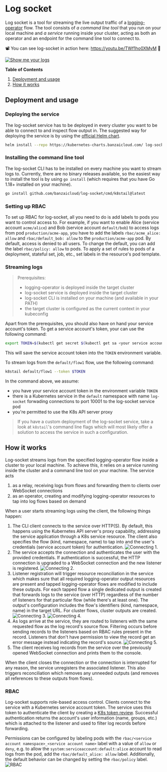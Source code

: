 # Log socket

Log socket is a tool for streaming the live output traffic of a [logging-operator](https://github.com/banzaicloud/logging-operator/) flow.
The tool consists of *a command line tool* that you run on your local machine and *a service* running inside your cluster, acting as both an operator and an endpoint for the command line tool to connect to.

📽 You can see log-socket in action here: https://youtu.be/TWf1ho0XMyM 🍿

[![Show me your logs](https://img.youtube.com/vi/TWf1ho0XMyM/0.jpg)](https://youtu.be/TWf1ho0XMyM)

**Table of Contents**
1. [Deployment and usage](#deployment-and-usage)
1. [How it works](#how-it-works)

## Deployment and usage

### Deploying the service
The log-socket service has to be deployed in every cluster you want to be able to connect to and inspect flow output in.
The suggested way for deploying the service is by using the [official Helm chart](charts/log-socket).
```sh
helm install --repo https://kubernetes-charts.banzaicloud.com/ log-socket log-socket
```

### Installing the command line tool
The log-socket CLI has to be installed on every machine you want to stream logs to.
Currently, there are no binary releases available, so the easiest way to install the tool is by using `go install` (which requires that you have Go 1.18+ installed on your machine).
```sh
go install github.com/banzaicloud/log-socket/cmd/k8stail@latest
```

### Setting up RBAC
To set up RBAC for log-socket, all you need to do is add labels to pods you want to control access to.
For example, if you want to enable Alice (service account `acme/alice`) and Bob (service account `default/bob`) to access logs from pod `production/acme-app`, you have to add the labels `rbac/acme_alice: allow` and `rbac/default_bob: allow` to the `production/acme-app` pod.
By default, access is denied to all users.
To change the default, you can add the label `rbac/policy: allow` to pods.
To apply a set of rules to pods of a deployment, stateful set, job, etc., set labels in the resource's pod template.

### Streaming logs

> Prerequisites:
> * logging-operator is deployed inside the target cluster
> * log-socket service is deployed inside the target cluster
> * log-socket CLI is installed on your machine (and available in your PATH)
> * the target cluster is configured as the current context in your kubeconfig

Apart from the prerequisites, you should also have on hand your service account's token.
To get a service account's token, your can use the following command:
```sh
export TOKEN=$(kubectl get secret $(kubectl get sa <your service account name> -o=jsonpath='{.secrets[0].name}') -o=jsonpath='{.data.token}' | base64 -d)
```
This will save the service account token into the `TOKEN` environment variable.

To stream logs from the `default/flow1` flow, use the following command:
```sh
k8stail default/flow1 --token $TOKEN
```

In the command above, we assume:
* you have your service account token in the environment variable `TOKEN`
* there is a Kubernetes service in the `default` namespace with name `log-socket` forwading connections to port 10001 to the log-socket service pod
* you're permitted to use the K8s API server proxy

> If you have a custom deployment of the log-socket service, take a look at `k8stail`'s command line flags which will most likely offer a solution to access the service in such a configuration.

## How it works

Log-socket streams logs from the specified logging-operator flow inside a cluster to your local machine.
To achieve this, it relies on a service running inside the cluster and a command line tool on your machine.
The service acts
1. as a relay, receiving logs from flows and forwarding them to clients over WebSocket connections
2. as an operator, creating and modifying logging-operator resources to tap into log flows based on demand

When a user starts streaming logs using the client, the following things happen:
1. The CLI client connects to the service over HTTP(S).
   By default, this happens using the Kubernetes API server's proxy capability, addressing the service application through a K8s service resource.
   The client also specifies the flow (kind, namespace, name) to tap into and the user's credentials (service account token) for authentication.
   ![Connecting 1.](docs/assets/connect-1.svg)
2. The service accepts the connection and authenticates the user with the provided credentials.
   If authentication is successful, the HTTP connection is upgraded to a WebSocket connection and the new listener is registered.
   ![Connecting 2.](docs/assets/connect-2.svg)
3. Listener registration will trigger resource reconciliation in the service which makes sure that all required logging-operator output resources are present and tapped logging-operator flows are modified to include these outputs.
   For each tapped flow a single dedicated output is created that forwards logs to the service (over HTTP) regardless of the number of listeners for that particular flow (while there's at least one).
   The output's configuration includes the flow's identifiers (kind, namespace, name) in the target URL.
   For cluster flows, cluster outputs are created.
   ![Connecting 3.](docs/assets/connect-3.svg)
   ![Connecting 4.](docs/assets/connect-4.svg)
4. As logs arrive at the service, they are routed to listeners with the same requested flow as the log record's source flow.
   Filtering occurs before sending records to the listeners based on RBAC rules present in the record.
   Listeners that don't have permission to view the record get an error message instead indicating the record's source.
   ![Connecting 5.](docs/assets/connect-5.svg)
5. The client receives log records from the service over the previously opened WebSocket connection and prints them to the console.

When the client closes the connection or the connection is interrupted for any reason, the service unregisters the associated listener. This also triggers reconciliation which removes any unneeded outputs (and removes all references to these outputs from flows).

### RBAC
Log-socket supports role-based access control.
Clients connect to the service with a Kubernetes service account token.
The service uses this token to authenticate the client by creating a [K8s token review](https://kubernetes.io/docs/reference/kubernetes-api/authentication-resources/token-review-v1/).
Successful authentication returns the account's user information (name, groups, etc.) which is attached to the listener and used to filter log records before forwarding.

Permissions can be configured by labeling pods with the `rbac/<service account namespace>_<service account name>` label with a value of `allow` or `deny`, e.g. to allow the `system:serviceaccount:default:alice` account to read logs from the pod, add the `rbac/default_alice: allow` label.
Additionally, the default behavior can be changed by setting the `rbac/policy` label.
![RBAC](docs/assets/rbac.svg)
